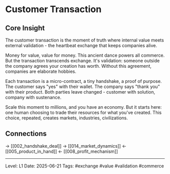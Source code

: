 # Customer Transaction

## Core Insight
The customer transaction is the moment of truth where internal value meets external validation - the heartbeat exchange that keeps companies alive.

Money for value, value for money. This ancient dance powers all commerce. But the transaction transcends exchange. It's validation: someone outside the company agrees your creation has worth. Without this agreement, companies are elaborate hobbies.

Each transaction is a micro-contract, a tiny handshake, a proof of purpose. The customer says "yes" with their wallet. The company says "thank you" with their product. Both parties leave changed - customer with solution, company with sustenance.

Scale this moment to millions, and you have an economy. But it starts here: one human choosing to trade their resources for what you've created. This choice, repeated, creates markets, industries, civilizations.

## Connections
→ [[002_handshake_deal]]
→ [[014_market_dynamics]]
← [[005_product_in_hand]]
← [[008_profit_mechanism]]

---
Level: L1
Date: 2025-06-21
Tags: #exchange #value #validation #commerce